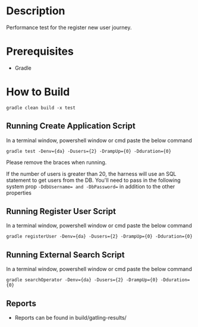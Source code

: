 # Description
 Performance test for the register new user journey.

# Prerequisites
- Gradle

# How to Build
`gradle clean build -x test` 

## Running Create Application Script 
 
 In a terminal window, powershell window or cmd paste the below command
 
`gradle test -Denv={da} -Dusers={2} -DrampUp={0} -Dduration={0}`


 Please remove the braces when running.
 
 If the number of users is greater than 20, the harness will use an SQL statement to get users
 from the DB. You'll need to pass in the following system prop `-DdbUsername= and -DbPassword=` in addition to the other 
 properties
 
## Running Register User Script
 
  In a terminal window, powershell window or cmd paste the below command
  
 `gradle registerUser -Denv={da} -Dusers={2} -DrampUp={0} -Dduration={0}`


## Running External Search Script
 
  In a terminal window, powershell window or cmd paste the below command
  
 `gradle searchOperator -Denv={da} -Dusers={2} -DrampUp={0} -Dduration={0}`
 
## Reports
 - Reports can be found in build/gatling-results/